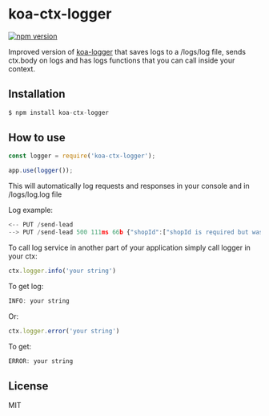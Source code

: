 
# koa-ctx-logger

[![npm version][npm-image]][npm-url]

Improved version of [koa-logger](https://www.npmjs.com/package/koa-logger) that saves logs to a /logs/log file, sends ctx.body on logs and has logs functions that you can call inside your context. 


## Installation

```js
$ npm install koa-ctx-logger
```

## How to use
```js
const logger = require('koa-ctx-logger');

app.use(logger());
```
This will automatically log requests and responses in your console and in /logs/log.log file

Log example:
```js
<-- PUT /send-lead
--> PUT /send-lead 500 111ms 66b {"shopId":["shopId is required but was either undefined or null"]}
```

To call log service in another part of your application simply call logger in your ctx:
```js
ctx.logger.info('your string')
```
To get log:
```js
INFO: your string
```
Or:
```js
ctx.logger.error('your string')
```
To get:
```js
ERROR: your string
```

## License

  MIT

[npm-url]: https://www.npmjs.com/package/koa-ctx-logger
[npm-image]: https://img.shields.io/npm/v/koa-logger.svg?style=flat-square


